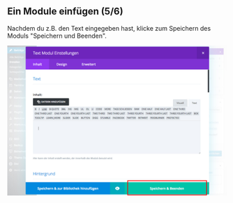 ## Ein Module einfügen (5/6)

Nachdem du z.B. den Text eingegeben hast, klicke zum Speichern des Moduls "Speichern und Beenden".

![image](./assets/save_module.jpg)

